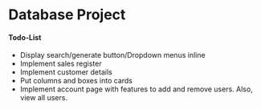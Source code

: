 <!DOCTYPE html>
<html>
<head></head>
<body>
<h1>Database Project</h1>
<h4>Todo-List</h4>
<ul>
<li>Display search/generate button/Dropdown menus inline</li>
<li>Implement sales register</li>
<li>Implement customer details</li>
<li>Put columns and boxes into cards</li>
<li>Implement account page with features to add and remove users. Also, view all users.</li>
</ul>
</body>
</html>